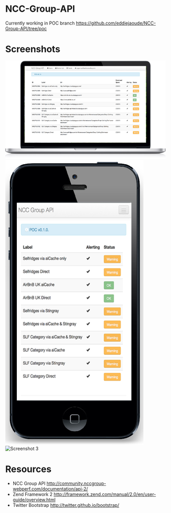 NCC-Group-API
=============

Currently working in POC branch https://github.com/eddiejaoude/NCC-Group-API/tree/poc

Screenshots
===========

![Screenshot 1](/screenshots/nccgroup-api-mac.png "Screenshot 1")
![Screenshot 2](/screenshots/nccgroup-api-iphone.png "Screenshot 2")
![Screenshot 3](/screenshots/nccgroup-api-msc-graph.png "Screenshot 3")


Resources
=========

* NCC Group API http://community.nccgroup-webperf.com/documentation/api-2/
* Zend Framework 2 http://framework.zend.com/manual/2.0/en/user-guide/overview.html
* Twitter Bootstrap http://twitter.github.io/bootstrap/
